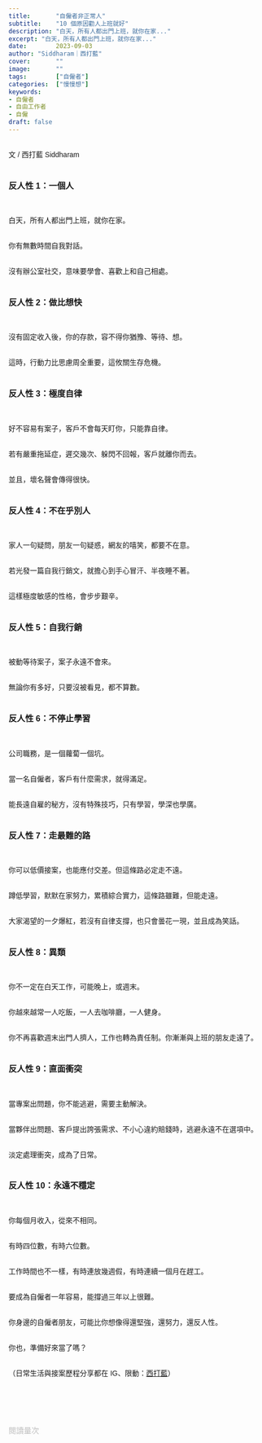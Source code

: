 ```yaml
---
title:       "自僱者非正常人"
subtitle:    "10 個原因勸人上班就好"
description: "白天，所有人都出門上班，就你在家..."
excerpt: "白天，所有人都出門上班，就你在家..."
date:        2023-09-03
author: "Siddharam｜西打藍"
cover:       ""
image:       ""
tags:        ["自僱者"]
categories:  ["慢慢想"]
keywords:
- 自僱者
- 自由工作者
- 自僱
draft: false
---
```


<article style="font-family: 'Noto Sans TC', '微軟正黑體', sans-serif; font-weight: 300;">

<br>文 / 西打藍 Siddharam<br><br>

<h3 class="article-h1-color">反人性 1：一個人</h3><br>

白天，所有人都出門上班，就你在家。<br><br>

你有無數時間自我對話。<br><br>

沒有辦公室社交，意味要學會、喜歡上和自己相處。<br><br>


<h3 class="article-h1-color">反人性 2：做比想快</h3><br>

沒有固定收入後，你的存款，容不得你猶豫、等待、想。<br><br>

這時，行動力比思慮周全重要，這攸關生存危機。<br><br>


<h3 class="article-h1-color">反人性 3：極度自律</h3><br>

好不容易有案子，客戶不會每天盯你，只能靠自律。<br><br>

若有嚴重拖延症，遲交幾次、躲閃不回報，客戶就離你而去。<br><br>

並且，壞名聲會傳得很快。<br><br>


<h3 class="article-h1-color">反人性 4：不在乎別人</h3><br>

家人一句疑問，朋友一句疑惑，網友的嘻笑，都要不在意。<br><br>

若光發一篇自我行銷文，就擔心到手心冒汗、半夜睡不著。<br><br>

這樣極度敏感的性格，會步步艱辛。<br><br>


<h3 class="article-h1-color">反人性 5：自我行銷</h3><br>

被動等待案子，案子永遠不會來。<br><br>

無論你有多好，只要沒被看見，都不算數。<br><br>


<h3 class="article-h1-color">反人性 6：不停止學習</h3><br>

公司職務，是一個蘿蔔一個坑。<br><br>

當一名自僱者，客戶有什麼需求，就得滿足。<br><br>

能長遠自雇的秘方，沒有特殊技巧，只有學習，學深也學廣。<br><br>


<h3 class="article-h1-color">反人性 7：走最難的路</h3><br>

你可以低價接案，也能應付交差。但這條路必定走不遠。<br><br>

蹲低學習，默默在家努力，累積綜合實力，這條路雖難，但能走遠。<br><br>

大家渴望的一夕爆紅，若沒有自律支撐，也只會曇花一現，並且成為笑話。<br><br>


<h3 class="article-h1-color">反人性 8：異類</h3><br>

你不一定在白天工作，可能晚上，或週末。<br><br>

你越來越常一人吃飯，一人去咖啡廳，一人健身。<br><br>

你不再喜歡週末出門人擠人，工作也轉為責任制。你漸漸與上班的朋友走遠了。<br><br>


<h3 class="article-h1-color">反人性 9：直面衝突</h3><br>

當專案出問題，你不能逃避，需要主動解決。<br><br>

當夥伴出問題、客戶提出誇張需求、不小心違約賠錢時，逃避永遠不在選項中。<br><br>

淡定處理衝突，成為了日常。<br><br>


<h3 class="article-h1-color">反人性 10：永遠不穩定</h3><br>

你每個月收入，從來不相同。<br><br>

有時四位數，有時六位數。<br><br>

工作時間也不一樣，有時連放幾週假，有時連續一個月在趕工。<br><br>

要成為自僱者一年容易，能撐過三年以上很難。<br><br>

你身邊的自僱者朋友，可能比你想像得還堅強，還努力，還反人性。<br><br>

你也，準備好來當了嗎？<br><br>


（日常生活與接案歷程分享都在 IG、限動：<a href="https://www.instagram.com/sidd.blue/" target="_blank">西打藍</a>）<br><br>

<!-- <h3 class="article-h1-color"></h3><br> -->

<br><br><br>

</article>

<div style="color: #bfbfbf; font-size: 15px;" id="busuanzi_container_page_pv">
  閱讀量<span id="busuanzi_value_page_pv"></span>次
</div>

<script src="../../js/post.js"></script>
